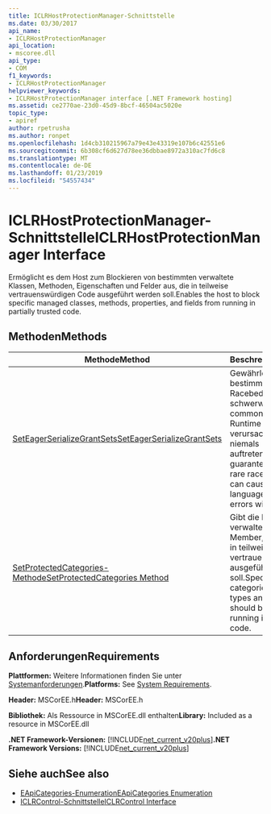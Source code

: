 ```yaml
---
title: ICLRHostProtectionManager-Schnittstelle
ms.date: 03/30/2017
api_name:
- ICLRHostProtectionManager
api_location:
- mscoree.dll
api_type:
- COM
f1_keywords:
- ICLRHostProtectionManager
helpviewer_keywords:
- ICLRHostProtectionManager interface [.NET Framework hosting]
ms.assetid: ce2770ae-23d0-45d9-8bcf-46504ac5020e
topic_type:
- apiref
author: rpetrusha
ms.author: ronpet
ms.openlocfilehash: 1d4cb310215967a79e43e43319e107b6c42551e6
ms.sourcegitcommit: 6b308cf6d627d78ee36dbbae8972a310ac7fd6c8
ms.translationtype: MT
ms.contentlocale: de-DE
ms.lasthandoff: 01/23/2019
ms.locfileid: "54557434"
---
```

# <a name="iclrhostprotectionmanager-interface"></a><span data-ttu-id="e0dfb-102">ICLRHostProtectionManager-Schnittstelle</span><span class="sxs-lookup"><span data-stu-id="e0dfb-102">ICLRHostProtectionManager Interface</span></span>
<span data-ttu-id="e0dfb-103">Ermöglicht es dem Host zum Blockieren von bestimmten verwaltete Klassen, Methoden, Eigenschaften und Felder aus, die in teilweise vertrauenswürdigen Code ausgeführt werden soll.</span><span class="sxs-lookup"><span data-stu-id="e0dfb-103">Enables the host to block specific managed classes, methods, properties, and fields from running in partially trusted code.</span></span>  
  
## <a name="methods"></a><span data-ttu-id="e0dfb-104">Methoden</span><span class="sxs-lookup"><span data-stu-id="e0dfb-104">Methods</span></span>  
  
|<span data-ttu-id="e0dfb-105">Methode</span><span class="sxs-lookup"><span data-stu-id="e0dfb-105">Method</span></span>|<span data-ttu-id="e0dfb-106">Beschreibung</span><span class="sxs-lookup"><span data-stu-id="e0dfb-106">Description</span></span>|  
|------------|-----------------|  
|[<span data-ttu-id="e0dfb-107">SetEagerSerializeGrantSets</span><span class="sxs-lookup"><span data-stu-id="e0dfb-107">SetEagerSerializeGrantSets</span></span>](../../../../docs/framework/unmanaged-api/hosting/iclrhostprotectionmanager-seteagerserializegrantsets-method.md)|<span data-ttu-id="e0dfb-108">Gewährleistet, dass bestimmte seltenen Racebedingungen, die schwerwiegenden common Language Runtime (CLR)-Fehler verursachen können, niemals auftreten.</span><span class="sxs-lookup"><span data-stu-id="e0dfb-108">Provides a guarantee that certain rare race conditions that can cause fatal common language runtime (CLR) errors will never arise.</span></span>|  
|[<span data-ttu-id="e0dfb-109">SetProtectedCategories-Methode</span><span class="sxs-lookup"><span data-stu-id="e0dfb-109">SetProtectedCategories Method</span></span>](../../../../docs/framework/unmanaged-api/hosting/iclrhostprotectionmanager-setprotectedcategories-method.md)|<span data-ttu-id="e0dfb-110">Gibt die Kategorien von verwalteten Typen und Member, die blockiert, die in teilweise vertrauenswürdigen Code ausgeführt werden soll.</span><span class="sxs-lookup"><span data-stu-id="e0dfb-110">Specifies the categories of managed types and members that should be blocked from running in partially trusted code.</span></span>|  
  
## <a name="requirements"></a><span data-ttu-id="e0dfb-111">Anforderungen</span><span class="sxs-lookup"><span data-stu-id="e0dfb-111">Requirements</span></span>  
 <span data-ttu-id="e0dfb-112">**Plattformen:** Weitere Informationen finden Sie unter [Systemanforderungen](../../../../docs/framework/get-started/system-requirements.md).</span><span class="sxs-lookup"><span data-stu-id="e0dfb-112">**Platforms:** See [System Requirements](../../../../docs/framework/get-started/system-requirements.md).</span></span>  
  
 <span data-ttu-id="e0dfb-113">**Header:** MSCorEE.h</span><span class="sxs-lookup"><span data-stu-id="e0dfb-113">**Header:** MSCorEE.h</span></span>  
  
 <span data-ttu-id="e0dfb-114">**Bibliothek:** Als Ressource in MSCorEE.dll enthalten</span><span class="sxs-lookup"><span data-stu-id="e0dfb-114">**Library:** Included as a resource in MSCorEE.dll</span></span>  
  
 <span data-ttu-id="e0dfb-115">**.NET Framework-Versionen:** [!INCLUDE[net_current_v20plus](../../../../includes/net-current-v20plus-md.md)]</span><span class="sxs-lookup"><span data-stu-id="e0dfb-115">**.NET Framework Versions:** [!INCLUDE[net_current_v20plus](../../../../includes/net-current-v20plus-md.md)]</span></span>  
  
## <a name="see-also"></a><span data-ttu-id="e0dfb-116">Siehe auch</span><span class="sxs-lookup"><span data-stu-id="e0dfb-116">See also</span></span>
- [<span data-ttu-id="e0dfb-117">EApiCategories-Enumeration</span><span class="sxs-lookup"><span data-stu-id="e0dfb-117">EApiCategories Enumeration</span></span>](../../../../docs/framework/unmanaged-api/hosting/eapicategories-enumeration.md)
- [<span data-ttu-id="e0dfb-118">ICLRControl-Schnittstelle</span><span class="sxs-lookup"><span data-stu-id="e0dfb-118">ICLRControl Interface</span></span>](../../../../docs/framework/unmanaged-api/hosting/iclrcontrol-interface.md)
